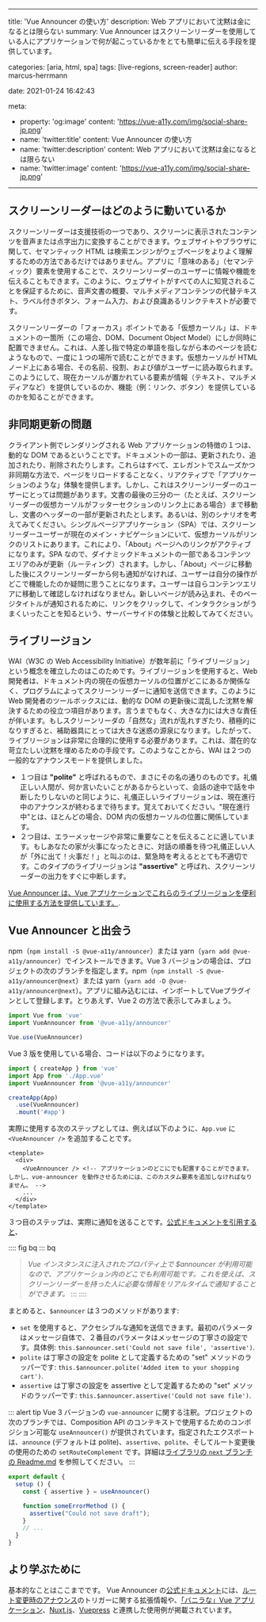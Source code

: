 ---
title: 'Vue Announcer の使い方'
description: Web アプリにおいて沈黙は金になるとは限らない
summary: Vue Announcer はスクリーンリーダーを使用している人にアプリケーションで何が起こっているかをとても簡単に伝える手段を提供しています。

categories: [aria, html, spa]
tags: [live-regions, screen-reader]
author: marcus-herrmann

date: 2021-01-24 16:42:43

meta:
  - property: 'og:image'
    content: 'https://vue-a11y.com/img/social-share-jp.png'
  - name: 'twitter:title'
    content: Vue Announcer の使い方
  - name: 'twitter:description'
    content: Web アプリにおいて沈黙は金になるとは限らない
  - name: 'twitter:image'
    content: 'https://vue-a11y.com/img/social-share-jp.png'

-------------------------

##  スクリーンリーダーはどのように動いているか

スクリーンリーダーは支援技術の一つであり、スクリーンに表示されたコンテンツを音声または点字出力に変換することができます。ウェブサイトやブラウザに関して、セマンティック HTML は検索エンジンがウェブページをよりよく理解するための方法であるだけではありません。アプリに「意味のある」（セマンティック）要素を使用することで、スクリーンリーダーのユーザーに情報や機能を伝えることもできます。このように、ウェブサイトがすべての人に知覚されることを保証するために、音声文書の概要、マルチメディアコンテンツの代替テキスト、ラベル付きボタン、フォーム入力、および良識あるリンクテキストが必要です。

スクリーンリーダーの「フォーカス」ポイントである「仮想カーソル」は、ドキュメントの一箇所（この場合、DOM、Document Object Model）にしか同時に配置できません。これは、人差し指で特定の単語を指しながら本のページを読むようなもので、一度に１つの場所で読むことができます。仮想カーソルが HTML ノード上にある場合、その名前、役割、および値がユーザーに読み取られます。このようにして、現在カーソルが置かれている要素が情報（テキスト、マルチメディアなど）を提供しているのか、機能（例：リンク、ボタン）を提供しているのかを知ることができます。

## 非同期更新の問題

クライアント側でレンダリングされる Web アプリケーションの特徴の１つは、動的な DOM であるということです。ドキュメントの一部は、更新されたり、追加されたり、削除されたりします。これらはすべて、エレガントでスムーズかつ非同期な方法で、ページをリロードすることなく、リアクティブで「アプリケーションのような」体験を提供します。しかし、これはスクリーンリーダーのユーザーにとっては問題があります。文書の最後の三分の一（たとえば、スクリーンリーダーの仮想カーソルがフッターセクションのリンク上にある場合）まで移動し、文書のヘッダーの一部が更新されたとします。あるいは、別のシナリオを考えてみてください。シングルページアプリケーション（SPA）では、スクリーンリーダーユーザーが現在のメイン・ナビゲーションにいて、仮想カーソルがリンクのリストにあります。これにより、「About」ページへのリンクがアクティブになります。SPA なので、ダイナミックドキュメントの一部であるコンテンツエリアのみが更新（ルーティング）されます。しかし、「About」ページに移動した後にスクリーンリーダーから何も通知がなければ、ユーザーは自分の操作がどこで機能したのか疑問に思うことになります。ユーザーは自らコンテンツエリアに移動して確認しなければなりません。新しいページが読み込まれ、そのページタイトルが通知されるために、リンクをクリックして、インタラクションがうまくいったことを知るという、サーバーサイドの体験と比較してみてください。

## ライブリージョン

WAI（W3C の Web Accessibility Initiative）が数年前に「ライブリージョン」という概念を確立したのはこのためです。ライブリージョンを使用すると、Web 開発者は、ドキュメント内の現在の仮想カーソルの位置がどこにあるか関係なく、プログラムによってスクリーンリーダーに通知を送信できます。このように Web 開発者のツールボックスには、動的な DOM の更新後に混乱した沈黙を解決するための役立つ項目があります。言うまでもなく、大きな力には大きな責任が伴います。もしスクリーンリーダの「自然な」流れが乱れすぎたり、積極的になりすぎると、補助器具にとっては大きな迷惑の源泉になります。したがって、ライブリージョンは非常に合理的に使用する必要があります。これは、潜在的な苛立たしい沈黙を埋めるための手段です。このようなことから、WAI は２つの一般的なアナウンスモードを提供しました。

- １つ目は **"polite"** と呼ばれるもので、まさにその名の通りのものです。礼儀正しい人間が、何か言いたいことがあるからといって、会話の途中で話を中断したりしないのと同じように、礼儀正しいライブリージョンは、現在進行中のアナウンスが終わるまで待ちます。覚えておいてください。"現在進行中"とは、ほとんどの場合、DOM 内の仮想カーソルの位置に関係しています。
- ２つ目は、エラーメッセージや非常に重要なことを伝えることに適しています。もしあなたの家が火事になったときに、対話の順番を待つ礼儀正しい人が「外に出て！火事だ！」と叫ぶのは、緊急時を考えるととても不適切です。このタイプのライブリージョンは **"assertive"** と呼ばれ、スクリーンリーダーの出力をすぐに中断します。

[Vue Announcer は、Vue アプリケーションでこれらのライブリージョンを便利に使用する方法を提供しています。](https://github.com/vue-a11y/vue-announcer).

## Vue Announcer と出会う

npm（`npm install -S @vue-a11y/announcer`）または yarn（`yarn add @vue-a11y/announcer`）でインストールできます。Vue 3 バージョンの場合は、プロジェクトの次のブランチを指定します。npm（`npm install -S @vue-a11y/announcer@next`）または yarn（`yarn add -D @vue-a11y/announcer@next`）。アプリに組み込むには、インポートしてVueプラグインとして登録します。とりあえず、Vue 2 の方法で表示してみましょう。

```js
import Vue from 'vue'
import VueAnnouncer from '@vue-a11y/announcer'

Vue.use(VueAnnouncer)

```

Vue 3 版を使用している場合、コードは以下のようになります。

```js
import { createApp } from 'vue'
import App from './App.vue'
import VueAnnouncer from '@vue-a11y/announcer'

createApp(App)
  .use(VueAnnouncer)
  .mount('#app')

```

実際に使用する次のステップとしては、例えば以下のように、`App.vue` に `<VueAnnouncer />` を追加することです。

```vue
<template>
  <div>
    <VueAnnouncer /> <!-- アプリケーションのどこにでも配置することができます。しかし、vue-announcer を動作させるためには、このカスタム要素を追加しなければなりません。 -->
    ...
  </div>
</template>
```
３つ目のステップは、実際に通知を送ることです。[公式ドキュメントを引用すると](https://vue-announcer-v2.surge.sh/guide/announcer.html#methods)、

:::: fig bq
::: bq
> _Vue インスタンスに注入されたプロパティ上で $announcer が利用可能なので、アプリケーション内のどこでも利用可能です。これを使えば、スクリーンリーダーを持った人に必要な情報をリアルタイムで通知することができます。_
:::
::::

まとめると、`$announcer` は３つのメソッドがあります:
- `set` を使用すると、アクセシブルな通知を送信できます。最初のパラメータはメッセージ自体で、２番目のパラメータはメッセージの丁寧さの設定です。具体例:       `this.$announcer.set('Could not save file', 'assertive')`.
- `polite` は丁寧さの設定を polite として定義するための "set" メソッドのラッパーです: `this.$announcer.polite('Added item to your shopping cart')`.
- `assertive` は丁寧さの設定を assertive として定義するための "set" メソッドのラッパーです: `this.$announcer.assertive('Could not save file')`.

::: alert tip
Vue 3 バージョンの `vue-announcer` に関する注釈。プロジェクトの次のブランチでは、Composition API のコンテキストで使用するためのコンポジション可能な `useAnnouncer()` が提供されています。指定されたエクスポートは、`announce` (デフォルトは polite)、`assertive`、`polite`、そしてルート変更後の使用のための `setRouteComplement` です。詳細は[ライブラリの `next` ブランチの Readme.md](https://github.com/vue-a11y/vue-announcer/blob/next/README.md) を参照してください。
:::

```js
export default {
  setup () {
    const { assertive } = useAnnouncer()

    function someErrorMethod () {
      assertive("Could not save draft");
    }
    // ...
  }
}
```
## より学ぶために

基本的なことはここまでです。
Vue Announcer の[公式ドキュメント](https://vue-announcer-v2.surge.sh/guide/announcer-router.html)には、[ルート変更時のアナウンス](https://vue-announcer-v2.surge.sh/guide/announcer-router.html)のトリガーに関する拡張情報や、[「バニラな」Vue アプリケーション](https://vue-announcer-v2.surge.sh/demos/)、[Nuxt.js](https://vue-announcer-v2.surge.sh/demos/nuxt.html)、[Vuepress](https://vue-announcer-v2.surge.sh/demos/vuepress.html) と連携した使用例が掲載されています。